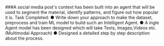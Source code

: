 ###A social media post's context has been built into an agent that will be used to segment the material, identify patterns, and figure out how popular it is.
Task Completed:
● Write down your approach to make the dataset, preprocess and train ML model to build
such an Intelligent Agent.
● A ingle Agent model has been designed which will take Texts, Images,Videos etc. (Multimodal Approach)
● Designed a detailed step by step description about the process.
